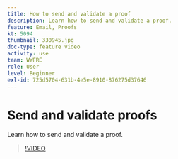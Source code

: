 ```yaml
---
title: How to send and validate a proof
description: Learn how to send and validate a proof.
feature: Email, Proofs
kt: 5094
thumbnail: 330945.jpg
doc-type: feature video
activity: use
team: WWFRE
role: User
level: Beginner
exl-id: 725d5704-631b-4e5e-8910-876275d37646
---
```

# Send and validate proofs

Learn how to send and validate a proof.

>[!VIDEO](https://video.tv.adobe.com/v/330945)
